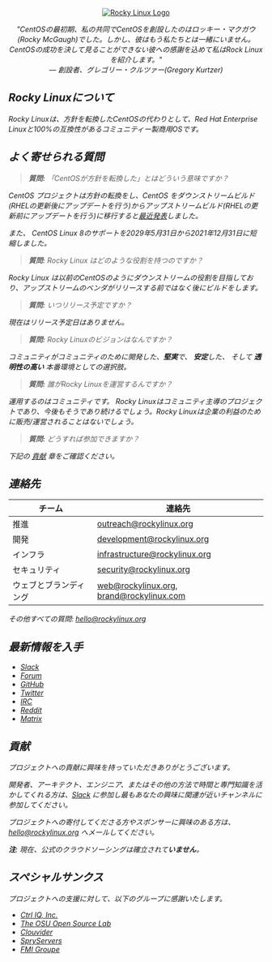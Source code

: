 <p align="center">
<a href="https://rockylinux.org/">
<img src="https://media.githubusercontent.com/media/rocky-linux/branding/main/logo-text-light%402x.png" alt="Rocky Linux Logo">
</a>
</p>

<p align="center">
<i>"CentOSの最初期、私の共同でCentOSを創設したのはロッキー・マクガウ(Rocky McGaugh)でした。しかし、彼はもう私たちとは一緒にいません。CentOSの成功を決して見ることができない彼への感謝を込めて私はRock Linuxを紹介します。"<i><br>
— 創設者、グレゴリー・クルツァー(Gregory Kurtzer)
</p>

## Rocky Linuxについて

Rocky Linuxは、方針を転換したCentOSの代わりとして、Red Hat Enterprise Linuxと100%の互換性があるコミュニティー製商用OSです。

## よく寄せられる質問

> **質問:** 「CentOSが方針を転換した」とはどういう意味ですか？

CentOS プロジェクトは方針の転換をし、CentOS を*ダウンストリーム*ビルド(RHELの更新後にアップデートを行う)から*アップストリーム*ビルド(RHELの更新前にアップデートを行う)に移行すると[最近発表](https://blog.centos.org/2020/12/future-is-centos-stream/)しました。

また、 CentOS Linux 8のサポートを2029年5月31日から2021年12月31日に短縮しました。

> **質問:** Rocky Linux はどのような役割を持つのですか？

Rocky Linux は以前のCentOSのようにダウンストリームの役割を目指しており、アップストリームのベンダがリリースする前ではなく後にビルドをします。

> **質問:** いつリリース予定ですか？

現在はリリース予定日はありません。

> **質問:** Rocky Linuxのビジョンはなんですか？

コミュニティがコミュニティのために開発した、**堅実**で、 **安定**した、 そして **透明性の高い** 本番環境としての選択肢。

> **質問:** 誰がRocky Linuxを運営するんですか？

運用するのはコミュニティです。
Rocky Linuxはコミュニティ主導のプロジェクトであり、今後もそうであり続けるでしょう。Rocky Linuxは企業の利益のために販売/運営されることはないでしょう。

> **質問:** どうすれば参加できますか？

下記の [貢献](#貢献) 章をご確認ください。

## 連絡先

| チーム                        | 連絡先                                    |
|-------------------------------|-------------------------------------------|
| 推進                          | outreach@rockylinux.org                   |
| 開発                          | development@rockylinux.org                |
| インフラ                      | infrastructure@rockylinux.org             |
| セキュリティ                  | security@rockylinux.org                   |
| ウェブとブランディング        | web@rockylinux.org, brand@rockylinux.com  |

その他すべての質問: hello@rockylinux.org

## 最新情報を入手

* [Slack](https://slack.rockylinux.org)
* [Forum](https://forums.rockylinux.org/)
* [GitHub](https://github.com/rocky-linux/)
* [Twitter](https://twitter.com/rocky_linux)
* [IRC](https://webchat.freenode.net/?channels=rockylinux)
* [Reddit](https://www.reddit.com/r/RockyLinux)
* [Matrix](https://matrix.to/#/+rockylinux:matrix.org)

## 貢献

プロジェクトへの貢献に興味を持っていただきありがとうございます。

開発者、アーキテクト、エンジニア、またはその他の方法で時間と専門知識を活かしてくれる方は、[Slack](https://slack.rockylinux.org) に参加し最もあなたの興味に関連が近いチャンネルに参加してください。

プロジェクトへの寄付してくださる方やスポンサーに興味のある方は、 hello@rockylinux.org へメールしてください。



**注**: 現在、公式のクラウドソーシングは確立されて**いません**。

## スペシャルサンクス

プロジェクトへの支援に対して、以下のグループに感謝いたします。
* [Ctrl IQ, Inc.](https://www.ctrl-cmd.com)
* [The OSU Open Source Lab](https://osuosl.org/)
* [Clouvider](https://www.clouvider.co.uk/)
* [SpryServers](https://www.spryservers.net/)
* [FMI Groupe](https://www.fmi.fr/)
